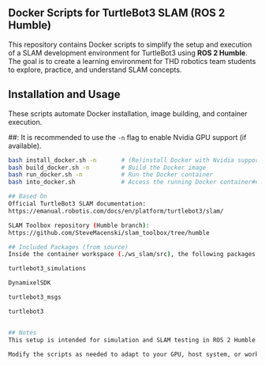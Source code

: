 ## Docker Scripts for TurtleBot3 SLAM (ROS 2 Humble)

This repository contains Docker scripts to simplify the setup and execution of a SLAM development environment for TurtleBot3 using **ROS 2 Humble**.
The goal is to create a learning environment for THD robotics team students to explore, practice, and understand SLAM concepts.

##  Installation and Usage

These scripts automate Docker installation, image building, and container execution.

##: It is recommended to use the `-n` flag to enable Nvidia GPU support (if available).

```bash
bash install_docker.sh -n       # (Re)install Docker with Nvidia support
bash build_docker.sh -n         # Build the Docker image
bash run_docker.sh -n           # Run the Docker container
bash into_docker.sh             # Access the running Docker container##

## Based On
Official TurtleBot3 SLAM documentation:
https://emanual.robotis.com/docs/en/platform/turtlebot3/slam/

SLAM Toolbox repository (Humble branch):
https://github.com/SteveMacenski/slam_toolbox/tree/humble

## Included Packages (from source)
Inside the container workspace (./ws_slam/src), the following packages are cloned from their official sources:

turtlebot3_simulations

DynamixelSDK

turtlebot3_msgs

turtlebot3


## Notes
This setup is intended for simulation and SLAM testing in ROS 2 Humble.

Modify the scripts as needed to adapt to your GPU, host system, or workspace preferences.

